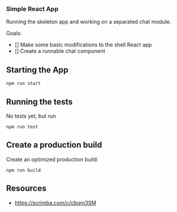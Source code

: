 ### Simple React App ###

Running the skeleton app and working on a separated chat module.

Goals:

- [] Make some basic modifications to the shell React app
- [] Create a runnable chat component

## Starting the App ##

    npm run start


## Running the tests ##

No tests yet, but run

    npm run test

## Create a production build ##

Create an optimized production build:

    npm run build



## Resources ##

- https://scrimba.com/c/cbqm3SM